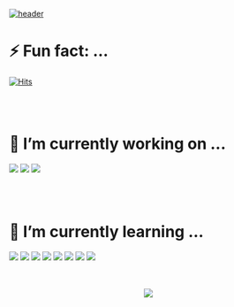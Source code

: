<!--
**kimbank/kimbank** is a ✨ _special_ ✨ repository because its `README.md` (this file) appears on your GitHub profile.



Here are some ideas to get you started:

- 🔭 I’m currently working on ...
- 🌱 I’m currently learning ...
- 👯 I’m looking to collaborate on ...
- 🤔 I’m looking for help with ...
- 💬 Ask me about ...
- 📫 How to reach me: ...
- 😄 Pronouns: ...
- ⚡ Fun fact: ...
-->
              


[![header](https://capsule-render.vercel.app/api?type=waving&reversal=true&color=1f354a&text=金　恩　行&height=150&fontSize=77&animation=fadeIn&fontColor=ffffff)](https://kimbank.github.io/)





<!-- <br/><br/>
<p align="center">
<a href="https://twitter.com/kimeunhang" target="blank"><img align="center" src="https://cdn.jsdelivr.net/npm/simple-icons@latest/icons/twitter.svg" alt="kimeunhang" height="30" width="40" /></a>
<a href="https://instagram.com/banlxx" target="blank"><img align="center" src="https://cdn.jsdelivr.net/npm/simple-icons@latest/icons/instagram.svg" alt="banlxx" height="30" width="40" /></a>
<a href="https://linkedin.com/in/은행-김-442362214" target="blank"><img align="center" src="https://cdn.jsdelivr.net/npm/simple-icons@latest/icons/linkedin.svg" alt="은행-김-442362214" height="30" width="40" /></a>
<a href="https://stackoverflow.com/users/16842306/kimbank" target="blank"><img align="center" src="https://cdn.jsdelivr.net/npm/simple-icons@latest/icons/stackoverflow.svg" alt="16842306/kimbank" height="30" width="40" /></a>
<a href="https://kaggle.com/kimeunhang" target="blank"><img align="center" src="https://cdnjs.cloudflare.com/ajax/libs/line-awesome/1.3.0/svg/kaggle.svg" alt="kimeunhang" height="30" width="40" /></a> <a href="https://codeforces.com/profile/banlxx" target="blank"><img align="center" src="https://cdn.jsdelivr.net/npm/simple-icons@3.0.1/icons/codeforces.svg" alt="banlxx" height="30" width="40" /></a>



<p align="center">
<a href="https://www.python.org" target="_blank"> <img src="https://cdn.jsdelivr.net/npm/simple-icons@latest/icons/python.svg" alt="python" width="40" height="40"/> </a> <a href="https://www.w3schools.com/cpp/" target="_blank"> <img src="https://raw.githubusercontent.com/file-icons/icons/e6e6e6ac8cb1d91867167c228c00a667f4d47101/svg/C%2B%2B.svg" alt="cplusplus" width="40" height="40"/> </a> <a href="https://git-scm.com/" target="_blank"> <img src="https://cdn.jsdelivr.net/npm/simple-icons@latest/icons/git.svg" alt="git" width="40" height="40"/> </a> <a href="https://www.linux.org/" target="_blank"> <img src="https://cdn.jsdelivr.net/npm/simple-icons@latest/icons/ubuntu.svg" alt="linux" width="40" height="40"/> </a> <a href="https://www.tensorflow.org" target="_blank"> <img src="https://cdn.jsdelivr.net/npm/simple-icons@latest/icons/tensorflow.svg" alt="tensorflow" width="40" height="40"/> </a> <a href="https://pytorch.org/" target="_blank"> <img src="https://cdn.jsdelivr.net/npm/simple-icons@latest/icons/pytorch.svg" alt="pytorch" width="40" height="40"/> </a> <a href="https://aws.amazon.com" target="_blank"> <img src="https://cdn.jsdelivr.net/npm/simple-icons@latest/icons/amazonaws.svg"" alt="aws" width="40" height="40"/> </a> <a href="https://www.docker.com/" target="_blank"> <img src="https://cdn.jsdelivr.net/npm/simple-icons@latest/icons/docker.svg" alt="docker" width="40" height="40"/> </a> <a href="https://cloud.google.com" target="_blank"> <img src="https://cdn.jsdelivr.net/npm/simple-icons@latest/icons/googlecloud.svg" alt="gcp" width="40" height="40"/> </a> <a href="https://jekyllrb.com/" target="_blank"> <img src="https://cdn.jsdelivr.net/npm/simple-icons@latest/icons/jekyll.svg" alt="jekyll" width="40" height="40"/> </a> 
</p> -->



<!-- <a href="https://dacon.io/myprofile/431869/home" target="blank"><img align="center" src="https://media.vlpt.us/images/dacon/post/c7840f26-29e6-4e10-ab64-8c07acde19fb/DACON_logo_sq.png" alt="banlxx" height="30" width="30" /></a> -->


<!-- <a href="https://www.acmicpc.net/user/banlxx" target="blank"><img align="center" src="https://static.solved.ac/tier_small/6.svg" alt="kimeunhang" height="30" width="40" /></a> -->


  
<!-- <a href="연결 링크" target="3776AB"><img src="https://img.shields.io/badge/브랜드 이름-색상 코드?style=flat-square&logo=브랜드이름&logoColor=white"/></a> -->

# ⚡ Fun fact: ...
[![Hits](https://hits.seeyoufarm.com/api/count/incr/badge.svg?url=https%3A%2F%2Fgithub.com%2Fkimbank&count_bg=%2379C83D&title_bg=%23555555&icon=&icon_color=%23E7E7E7&title=hits&edge_flat=false)](https://hits.seeyoufarm.com)     

</br>
</br>

# 🔭 I’m currently working on ...
<a href="연결 링크" target="3776AB"><img src="https://img.shields.io/badge/C-A8B9CC?style=flat-square&logo=C&logoColor=white"/></a>
<a href="연결 링크" target="3776AB"><img src="https://img.shields.io/badge/C++-00599C?style=flat-square&logo=C++&logoColor=white"/></a>
<a href="연결 링크" target="3776AB"><img src="https://img.shields.io/badge/Python-3776AB?style=flat-square&logo=Python&logoColor=white"/></a>

</br>
</br>

# 🌱 I’m currently learning ...
<a href="연결 링크" target="3776AB"><img src="https://img.shields.io/badge/Javascript-F7DF1E?style=flat-square&logo=Javascript&logoColor=white"/></a>
<a href="연결 링크" target="3776AB"><img src="https://img.shields.io/badge/HTML5-E34F26?style=flat-square&logo=HTML5&logoColor=white"/></a>
<a href="연결 링크" target="3776AB"><img src="https://img.shields.io/badge/Typescript-3178C6?style=flat-square&logo=Typescript&logoColor=white"/></a>
<a href="연결 링크" target="3776AB"><img src="https://img.shields.io/badge/TensorFlow-FF6F00?style=flat-square&logo=TensorFlow&logoColor=white"/></a>
<a href="연결 링크" target="3776AB"><img src="https://img.shields.io/badge/Pandas-150458?style=flat-square&logo=Pandas&logoColor=white"/></a>
<a href="연결 링크" target="3776AB"><img src="https://img.shields.io/badge/Numpy-013243?style=flat-square&logo=Numpy&logoColor=white"/></a>
<a href="연결 링크" target="3776AB"><img src="https://img.shields.io/badge/Keras-D00000?style=flat-square&logo=Keras&logoColor=white"/></a>
<a href="연결 링크" target="3776AB"><img src="https://img.shields.io/badge/React-61DAFB?style=flat-square&logo=React&logoColor=white"/></a>

</br>
</br>

<center>
     <img src="http://mazassumnida.wtf/api/v2/generate_badge?boj=banlxx)](https://solved.ac/banlxx">
</center>
<!-- 
[![Solved.ac프로필](http://mazassumnida.wtf/api/v2/generate_badge?boj=banlxx)](https://solved.ac/banlxx)
[![Anurag's GitHub stats](https://github-readme-stats.vercel.app/api?username=kimbank&theme=gotham&line_height=17&show_icons=true)](https://github.com/kimbank) -->
